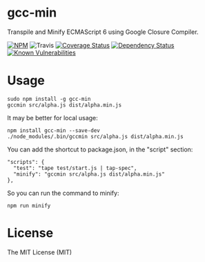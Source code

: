 # gcc-min
Transpile and Minify ECMAScript 6 using Google Closure Compiler.

[![NPM](https://badge.fury.io/js/gcc-min.svg)](https://badge.fury.io/js/gcc-min)
![Travis](https://travis-ci.org/ndaidong/gcc-min.svg?branch=master)
[![Coverage Status](https://coveralls.io/repos/github/ndaidong/gcc-min/badge.svg?branch=master)](https://coveralls.io/github/ndaidong/gcc-min?branch=master)
[![Dependency Status](https://www.versioneye.com/user/projects/57d7ae91bf2b4b00342dd062/badge.svg?style=flat-square)](https://www.versioneye.com/user/projects/57d7ae91bf2b4b00342dd062)
[![Known Vulnerabilities](https://snyk.io/test/npm/gcc-min/badge.svg)](https://snyk.io/test/npm/gcc-min)


# Usage

```
sudo npm install -g gcc-min
gccmin src/alpha.js dist/alpha.min.js
```

It may be better for local usage:

```
npm install gcc-min --save-dev
./node_modules/.bin/gccmin src/alpha.js dist/alpha.min.js
```

You can add the shortcut to package.json, in the "script" section:

```
"scripts": {
  "test": "tape test/start.js | tap-spec",
  "minify": "gccmin src/alpha.js dist/alpha.min.js"
},
```

So you can run the command to minify:

```
npm run minify
```

# License

The MIT License (MIT)

